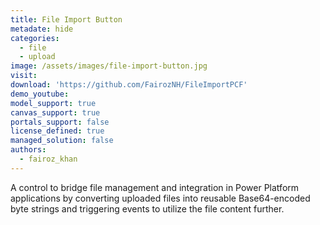 ```yaml
---
title: File Import Button
metadate: hide
categories:
  - file
  - upload
image: /assets/images/file-import-button.jpg
visit: 
download: 'https://github.com/FairozNH/FileImportPCF'
demo_youtube: 
model_support: true
canvas_support: true
portals_support: false
license_defined: true
managed_solution: false
authors:
  - fairoz_khan
---
```

A control to bridge file management and integration in Power Platform applications by converting uploaded files into reusable Base64-encoded byte strings and triggering events to utilize the file content further.
